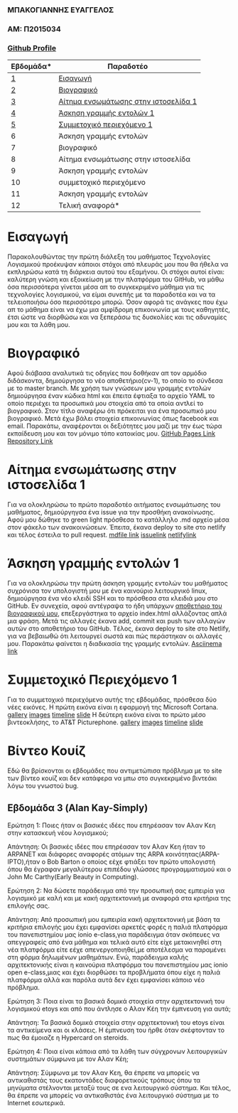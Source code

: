 ### ΜΠΑΚΟΓΙΑΝΝΗΣ ΕΥΑΓΓΕΛΟΣ
### ΑΜ: Π2015034 
### [Github Profile](https://github.com/p15bako/)


| Εβδομάδα* | Παραδοτέο |
| --- | --- |
| <a href="#A">1</a> |<a href="#A">Εισαγωγή </a> |
| <a href="#B">2</a> | <a href="#B">Βιογραφικό </a> |
| <a href="#C">3</a> | <a href="#C">Αίτημα ενσωμάτωσης στην ιστοσελίδα 1 </a> |
| <a href="#D">4</a> | <a href="#D">Άσκηση γραμμής εντολών 1 </a> |
| <a href="#E">5</a> | <a href="#E">Συμμετοχικό περιεχόμενο 1 </a> |
| 6 | Άσκηση γραμμής εντολών |
| 7 | βιογραφικό |
| 8 | Αίτημα ενσωμάτωσης στην ιστοσελίδα |
| 9 | Άσκηση γραμμής εντολών |
| 10 | συμμετοχικό περιεχόμενο |
| 11 | Άσκηση γραμμής εντολών |
| 12 | Τελική αναφορά* |


# <a name="A">Εισαγωγή</a>
Παρακολουθώντας την πρώτη διάλεξη του μαθήματος Τεχνολογίες Λογισμικού προέκυψαν κάποιοι στόχοι από πλευράς μου που θα ήθελα να εκπληρώσω κατά τη διάρκεια αυτού του εξαμήνου. Οι στόχοι αυτοί είναι: καλύτερη γνώση και εξοικείωση με την πλατφόρμα του GitHub, να μάθω όσα περισσότερα γίνεται μέσα απ το συγκεκριμένο μάθημα για τις τεχνολογίες λογισμικού, να είμαι συνεπής με τα παραδοτέα και να τα τελειοποιήσω όσο περισσότερο μπορώ. Όσον αφορά τις ανάγκες που έχω απ το μάθημα είναι να έχω μια αμφίδρομη επικοινωνία με τους καθηγητές, έτσι ώστε να διορθώσω και να ξεπεράσω τις δυσκολίες και τις αδυναμίες μου και τα λάθη μου.

# <a name="B">Βιογραφικό</a>
Aφού διάβασα αναλυτικά τις οδηγίες που δοθήκαν απ τον αρμόδιο διδάσκοντα, δημιούργησα το νέο αποθετήριο(cv-1), το οποίο το σύνδεσα με το master branch. Με χρήση των γνώσεων μου γραμμής εντολών δημιούργησα έναν κώδικα html και έπειτα έφτιαξα το αρχείο YAML το οποίο περιέχει τα προσωπικά μου στοιχεία από τα οποία αντλεί το βιογραφικό. Στον τίτλο αναφέρω ότι πρόκειται για ένα προσωπικό μου βιογραφικό. Μετά έχω βάλει στοιχεία επικοινωνίας όπως facebook και email. Παρακάτω, αναφέρονται οι δεξιότητες μου μαζί με την έως τώρα εκπαίδευση μου και τον μόνιμο τόπο κατοικίας μου. [GitHub Pages Link](https://github.com/p15bako/cv-1) [Repository Link](https://github.com/p15bako/cv-1)


# <a name="C">Αίτημα ενσωμάτωσης στην ιστοσελίδα 1</a>
Για να ολοκληρώσω το πρώτο παραδοτέο αιτήματος ενσωμάτωσης του μαθήματος, δημιούργηγσα ένα issue για την προσθήκη ανακοίνωσης. Αφού μου δώθηκε το green light πρόσθεσα το κατάλληλο .md αρχείο μέσα στον φάκελο των ανακοινώσεων. Έπειτα, έκανα deploy το site στο netlify και τέλος έστειλα το pull request.
[mdfile link](https://github.com/p15bako/sitegr/blob/2015034/all_collections/_posts/2020-12-29-sunantisi-ergastiriou-montelopoiisis.md) [issuelink](https://github.com/ioniodi/sitegr/issues/124) [netlifylink](https://flamboyant-blackwell-1d9e28.netlify.app/posts/2020/12/29/sunantisi-ergastiriou-montelopoiisis/)


# <a name="D">Άσκηση γραμμής εντολών 1</a>
Για να ολοκληρώσω την πρώτη άσκηση γραμμής εντολών του μαθήματος συχρόνισα τον υπολογιστή μου με ένα καινούριο λειτουργικό linux, δημιούργησα ένα νέο κλειδί SSH και το πρόσθεσα στα κλειδιά μου στο GitHub. Εν συνεχεία, αφού αντέγραψα το ήδη υπάρχων [αποθετήριο του βιογραφικού μου](https://github.com/p15bako/cv-resume-1), επεξεργάστηκα το αρχείο index.html αλλάζοντας απλά μια φράση. Μετά τις αλλαγές έκανα add, commit και push των αλλαγών αυτών στο αποθετήριο του GitHub. Tέλος, έκανα deploy το site στο Netlify, για να βεβαιωθώ ότι λειτουργεί σωστά και πώς περάστηκαν οι αλλαγές μου. Παρακάτω φαίνεται η διαδικασία της γραμμής εντολών. [Asciinema link](https://asciinema.org/a/k8Y5oSVSoDwy36fy4pwt66xeD)


# <a name="E">Συμμετοχικό Περιεχόμενο 1</a>
Για το συμμετοχικό περιεχόμενο αυτής της εβδομάδας, πρόσθεσα δύο νέες εικόνες.
Η πρώτη εικόνα είναι η εφαρμογή της Microsoft Cortana. [gallery](https://github.com/p15bako/_gallery/blob/2015034/Microsoft_Cortana.md) [images](https://github.com/p15bako/images/blob/2015034/Microsoft_Cortana.png) [timeline](https://github.com/p15bako/site/blob/master/_timeline/multimedia.md) [slide](https://github.com/p15bako/site/blob/master/_slides/models.md) 
Η δεύτερη εικόνα είναι το πρώτο μέσο βιντεοκλήσης, το AT&T Picturephone. [gallery](https://github.com/p15bako/_gallery/blob/2015034/AT&T_Picturephone.md) [images](https://github.com/p15bako/images/blob/2015034/AT%26T_Picturephone.jpg) [timeline](https://github.com/p15bako/site/blob/2015034/_timeline/collaboration.md) [slide](https://github.com/p15bako/site/blob/2015034/_slides/tools.md)



# Βίντεο Κουίζ
Εδώ θα βρίσκονται οι εβδομάδες που αντιμετώπισα πρόβλημα με το site των βίντεο κουίζ και δεν κατάφερα να μπω στο συγκεκριμένο βιντεάκι λόγω του γνωστού bug.

## Εβδομάδα 3 (Alan Kay-Simply)
Ερώτηση 1: Ποιες ήταν οι βασικές ιδέες που επηρέασαν τον Αλαν Κεη στην κατασκευή νέου λογισμικού;

Aπάντηση: Οι βασικές ιδέες που επηρέασαν τον Αλαν Κεη ήταν το ARPANET και διάφορες αναφορές ατόμων της ARPA κοινότητας(ARPA-IPTO),ήταν ο Bob Barton ο οποίος εέχε φτιάξει τον πρώτο υπολογιστή όπου θα έγραφαν μεγαλύτερου επιπέδου γλώσσες προγραμματισμού και ο John Mc Carthy(Early Beauty in Computing).

Eρώτηση 2: Να δώσετε παράδειγμα από την προσωπική σας εμπειρία για λογισμικό με καλή και με κακή αρχιτεκτονική με αναφορά στα κριτήρια της επιλογής σας.

Απάντηση: Από προσωπική μου εμπειρία κακή αρχιτεκτονική με βάση τα κριτήρια επιλογής μου έχει εμφανίσει αρκετές φορές η παλιά πλατφόρμα του πανεπιστημίου μας ionio e-class,για παράδειγμα όταν σκόπευες να απεγγραφείς από ένα μάθημα και τελικά αυτό είτε είχε μετακινηθεί στη νέα πλατφόρμα είτε εέχε απενεργοποιηθεί,με αποτέλεσμα να παραμένει στη φόρμα δηλωμένων μαθημάτων. Ενώ, παράδειγμα καλής αρχιτεκτονικής είναι η καινούρια πλατφόρμα του πανεπιστημίου μας ionio open e-class,μιας και έχει διορθώσει τα προβλήματα όπου είχε η παλιά πλατφόρμα αλλά και παρόλα αυτά δεν έχει εμφανίσει κάποιο νέο πρόβλημα.

Eρώτηση 3: Ποια είναι τα βασικά δομικά στοιχεία στην αρχιτεκτονική του λογισμικού etoys και από που άντλησε ο Αλαν Κέη την έμπνευση για αυτά;

Απάντηση: Τα βασικά δομικά στοιχεία στην αρχιτεκτονική του etoys είναι τα αντικείμενα και οι κλάσεις. Η έμπνευση του ήρθε όταν σκέφτονταν το πως θα έμοιαζε η Hypercard on steroids.

Ερώτηση 4: Ποια είναι κάποια από τα λάθη των σύγχρονων λειτουργικών συστημάτων σύμφωνα με τον Αλαν Κέη;

Απάντηση: Σύμφωνα με τον Αλαν Κεη, θα έπρεπε να μπορείς να αντικαθιστάς τους εκατοντάδες διαφορετικούς τρόπους όπου τα μηνύματα στέλνονται μεταξύ τους σε ενα λειτουργικό σύστημα. Και τέλος, θα έπρεπε να μπορείς να αντικαθιστάς ένα λειτουργικό σύστημα  με το Internet εσωτερικά.
